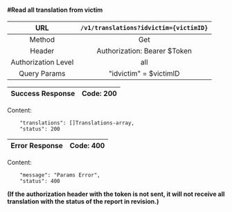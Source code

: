 #### #Read all translation from victim

|URL | `/v1/translations?idvictim={victimID}`  |
|:-:|:-:|
|  Method  |Get|
|  Header  | Authorization: Bearer $Token|
|  Authorization Level | all |
|  Query Params | "idvictim" = $victimID |

| Success Response | Code: 200  |
|:-:|:-:|

Content:

        "translations": []Translations-array,
        "status": 200

| Error Response | Code: 400  |
|:-:|:-:|

Content:

        "message": "Params Error",
        "status": 400

**(If the authorization header with the token is not sent, it will not receive all translation with the status of the report in revision.)**